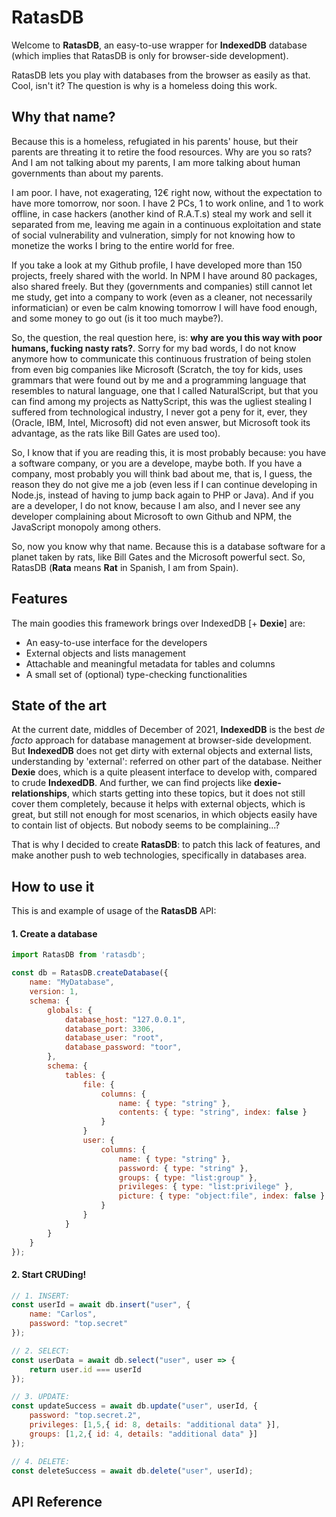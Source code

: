 # RatasDB

Welcome to **RatasDB**, an easy-to-use wrapper for **IndexedDB** database (which implies that RatasDB is only for browser-side development).

RatasDB lets you play with databases from the browser as easily as that. Cool, isn't it? The question is why is a homeless doing this work.

## Why that name?

Because this is a homeless, refugiated in his parents' house, but their parents are threating it to retire the food resources. Why are you so rats? And I am not talking about my parents, I am more talking about human governments than about my parents.

I am poor. I have, not exagerating, 12€ right now, without the expectation to have more tomorrow, nor soon. I have 2 PCs, 1 to work online, and 1 to work offline, in case hackers (another kind of R.A.T.s) steal my work and sell it separated from me, leaving me again in a continuous exploitation and state of social vulnerability and vulneration, simply for not knowing how to monetize the works I bring to the entire world for free.

If you take a look at my Github profile, I have developed more than 150 projects, freely shared with the world. In NPM I have around 80 packages, also shared freely. But they (governments and companies) still cannot let me study, get into a company to work (even as a cleaner, not necessarily informatician) or even be calm knowing tomorrow I will have food enough, and some money to go out (is it too much maybe?). 

So, the question, the real question here, is: **why are you this way with poor humans, fucking nasty rats?**. Sorry for my bad words, I do not know anymore how to communicate this continuous frustration of being stolen from even big companies like Microsoft (Scratch, the toy for kids, uses grammars that were found out by me and a programming language that resembles to natural language, one that I called NaturalScript, but that you can find among my projects as NattyScript, this was the ugliest stealing I suffered from technological industry, I never got a peny for it, ever, they (Oracle, IBM, Intel, Microsoft) did not even answer, but Microsoft took its advantage, as the rats like Bill Gates are used too).

So, I know that if you are reading this, it is most probably because: you have a software company, or you are a develope, maybe both. If you have a company, most probably you will think bad about me, that is, I guess, the reason they do not give me a job (even less if I can continue developing in Node.js, instead of having to jump back again to PHP or Java). And if you are a developer, I do not know, because I am also, and I never see any developer complaining about Microsoft to own Github and NPM, the JavaScript monopoly among others.

So, now you know why that name. Because this is a database software for a planet taken by rats, like Bill Gates and the Microsoft powerful sect. So, RatasDB (**Rata** means **Rat** in Spanish, I am from Spain).

## Features

The main goodies this framework brings over IndexedDB [+ **Dexie**] are:

  - An easy-to-use interface for the developers
  - External objects and lists management
  - Attachable and meaningful metadata for tables and columns
  - A small set of (optional) type-checking functionalities

## State of the art

At the current date, middles of December of 2021, **IndexedDB** is the best *de facto* approach for database management at browser-side development. But **IndexedDB** does not get dirty with external objects and external lists, understanding by 'external': referred on other part of the database. Neither **Dexie** does, which is a quite pleasent interface to develop with, compared to crude **IndexedDB**. And further, we can find projects like **dexie-relationships**, which starts getting into these topics, but it does not still cover them completely, because it helps with external objects, which is great, but still not enough for most scenarios, in which objects easily have to contain list of objects. But nobody seems to be complaining...?

That is why I decided to create **RatasDB**: to patch this lack of features, and make another push to web technologies, specifically in databases area.

## How to use it

This is and example of usage of the **RatasDB** API:

#### 1. Create a database

```js
import RatasDB from 'ratasdb';

const db = RatasDB.createDatabase({
    name: "MyDatabase",
    version: 1,
    schema: {
        globals: {
            database_host: "127.0.0.1",
            database_port: 3306,
            database_user: "root",
            database_password: "toor",
        },
        schema: {
            tables: {
                file: {
                    columns: {
                        name: { type: "string" },
                        contents: { type: "string", index: false }
                    }
                }
                user: {
                    columns: {
                        name: { type: "string" },
                        password: { type: "string" },
                        groups: { type: "list:group" },
                        privileges: { type: "list:privilege" },
                        picture: { type: "object:file", index: false }
                    }
                }
            }
        }
    }
});
```

#### 2. Start CRUDing!

```js
// 1. INSERT:
const userId = await db.insert("user", {
    name: "Carlos",
    password: "top.secret"
});

// 2. SELECT:
const userData = await db.select("user", user => {
    return user.id === userId
});

// 3. UPDATE:
const updateSuccess = await db.update("user", userId, {
    password: "top.secret.2",
    privileges: [1,5,{ id: 8, details: "additional data" }],
    groups: [1,2,{ id: 4, details: "additional data" }]
});

// 4. DELETE:
const deleteSuccess = await db.delete("user", userId);
```

## API Reference


